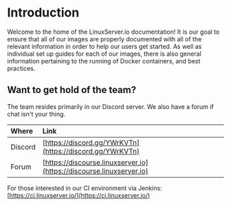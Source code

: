 # Introduction

Welcome to the home of the LinuxServer.io documentation! It is our goal to ensure that all of our images are properly documented with all of the relevant information in order to help our users get started. As well as individual set up guides for each of our images, there is also general information pertaining to the running of Docker containers, and best practices.

## Want to get hold of the team?

The team resides primarily in our Discord server. We also have a forum if chat isn't your thing.

| Where | Link |
| :--- | :--- |
| Discord | [https://discord.gg/YWrKVTn](https://discord.gg/YWrKVTn) |
| Forum | [https://discourse.linuxserver.io](https://discourse.linuxserver.io) |

For those interested in our CI environment via Jenkins: [https://ci.linuxserver.io/](https://ci.linuxserver.io/)
